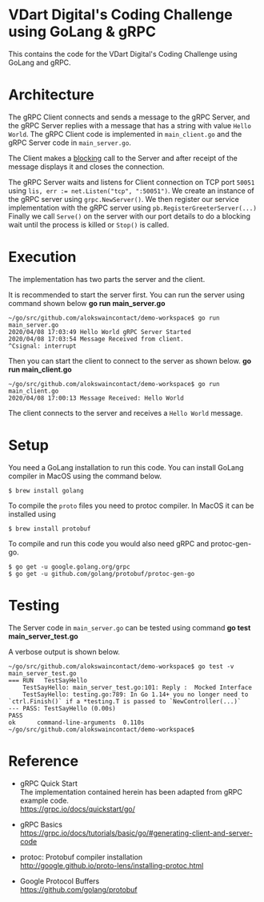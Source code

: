 # VDart Digital's Coding Challenge using GoLang & gRPC
This contains the code for the VDart Digital's Coding Challenge using GoLang and gRPC.

# Architecture
The gRPC Client connects and sends a message to the gRPC Server, and the
gRPC Server replies with a message that has a string with value `Hello World`.
The gRPC Client code is implemented in `main_client.go` and the gRPC
Server code in `main_server.go`.

The Client makes a [blocking](https://godoc.org/google.golang.org/grpc#WithBlock) call to
the Server and after receipt of the message displays it and closes the connection.

The gRPC Server waits and listens for Client connection on TCP port `50051` using
`lis, err := net.Listen("tcp", ":50051")`.
We create an instance of the gRPC server using `grpc.NewServer()`.
We then register our service implementation with the gRPC server using
`pb.RegisterGreeterServer(...)`
Finally we call `Serve()` on the server with our port details to do a blocking
wait until the process is killed or `Stop()` is called.

# Execution
The implementation has two parts the server and the client.

It is recommended to start the server first.
You can run the server using command shown below
**go run main_server.go**

```shell
~/go/src/github.com/alokswaincontact/demo-workspace$ go run main_server.go
2020/04/08 17:03:49 Hello World gRPC Server Started
2020/04/08 17:03:54 Message Received from client.
^Csignal: interrupt
```

Then you can start the client to connect to the server as shown below.
**go run main_client.go**

```shell
~/go/src/github.com/alokswaincontact/demo-workspace$ go run main_client.go
2020/04/08 17:00:13 Message Received: Hello World
```
The client connects to the server and receives a `Hello World` message.

# Setup
You need a GoLang installation to run this code. You can install GoLang
compiler in MacOS using the command below.
```shell
$ brew install golang
```

To compile the `proto` files you need to protoc compiler. In MacOS 
it can be installed using
```shell
$ brew install protobuf
```

To compile and run this code you would also need gRPC and protoc-gen-go.
```shell
$ go get -u google.golang.org/grpc
$ go get -u github.com/golang/protobuf/protoc-gen-go
```

# Testing
The Server code in `main_server.go` can be tested using command
**go test main_server_test.go** 

A verbose output is shown below.
```shell
~/go/src/github.com/alokswaincontact/demo-workspace$ go test -v main_server_test.go 
=== RUN   TestSayHello
    TestSayHello: main_server_test.go:101: Reply :  Mocked Interface
    TestSayHello: testing.go:789: In Go 1.14+ you no longer need to `ctrl.Finish()` if a *testing.T is passed to `NewController(...)`
--- PASS: TestSayHello (0.00s)
PASS
ok      command-line-arguments  0.110s
~/go/src/github.com/alokswaincontact/demo-workspace$
```

# Reference
* gRPC Quick Start  
The implementation contained herein has been adapted from gRPC example code.  
https://grpc.io/docs/quickstart/go/

* gRPC Basics  
https://grpc.io/docs/tutorials/basic/go/#generating-client-and-server-code

* protoc: Protobuf compiler installation  
http://google.github.io/proto-lens/installing-protoc.html

* Google Protocol Buffers  
https://github.com/golang/protobuf
